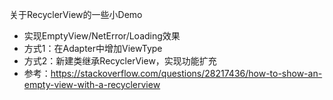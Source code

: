 关于RecyclerView的一些小Demo
  - 实现EmptyView/NetError/Loading效果
  - 方式1：在Adapter中增加ViewType
  - 方式2：新建类继承RecyclerView，实现功能扩充
  - 参考：https://stackoverflow.com/questions/28217436/how-to-show-an-empty-view-with-a-recyclerview